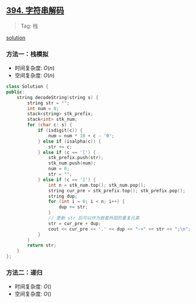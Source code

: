 ## [394. 字符串解码](https://leetcode.cn/problems/decode-string/description/)

> Tag: 栈

[solution](https://leetcode.cn/problems/decode-string/solutions/19447/decode-string-fu-zhu-zhan-fa-di-gui-fa-by-jyd/)

### 方法一：栈模拟
* 时间复杂度: ${O(n)}$
* 空间复杂度: ${O(n)}$
```cpp
class Solution {
public:
    string decodeString(string s) {
        string str = "";
        int num = 0;
        stack<string> stk_prefix;
        stack<int> stk_num;
        for (char c: s) {
            if (isdigit(c)) {
                num = num * 10 + c - '0';
            } else if (isalpha(c)) {
                str += c;
            } else if (c == '[') {
                stk_prefix.push(str);
                stk_num.push(num);
                num = 0;
                str = "";
            } else if (c == ']') {
                int n = stk_num.top(); stk_num.pop();
                string cur_pre = stk_prefix.top(); stk_prefix.pop();
                string dup;
                for (int i = 0; i < n; i++) {
                    dup += str;
                }
                // 更新 str 后可以作为嵌套外部的重复元素
                str = cur_pre + dup;
                cout << cur_pre << '.' << dup << "->" << str << ";\n";
            } 
        }
        return str;
    }
};
```

### 方法二：递归
* 时间复杂度: ${O()}$
* 空间复杂度: ${O()}$
```cpp

```
